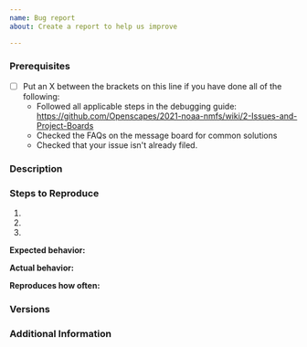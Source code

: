 ```yaml
---
name: Bug report
about: Create a report to help us improve

---
```


### Prerequisites

* [ ] Put an X between the brackets on this line if you have done all of the following:
    * Followed all applicable steps in the debugging guide: <https://github.com/Openscapes/2021-noaa-nmfs/wiki/2-Issues-and-Project-Boards>
    * Checked the FAQs on the message board for common solutions
    * Checked that your issue isn't already filed.

### Description

<!-- Description of the issue -->

### Steps to Reproduce

1. <!-- First Step -->
2. <!-- Second Step -->
3. <!-- and so on… -->

**Expected behavior:**

<!-- What you expect to happen -->

**Actual behavior:**

<!-- What actually happens -->

**Reproduces how often:**

<!-- What percentage of the time does it reproduce? -->

### Versions

<!-- You can get this information from copy and pasting the output of `atom --version` and `apm --version` from the command line. Also, please include the OS and what version of the OS you're running. -->

### Additional Information

<!-- Any additional information, configuration or data that might be necessary to reproduce the issue. -->
